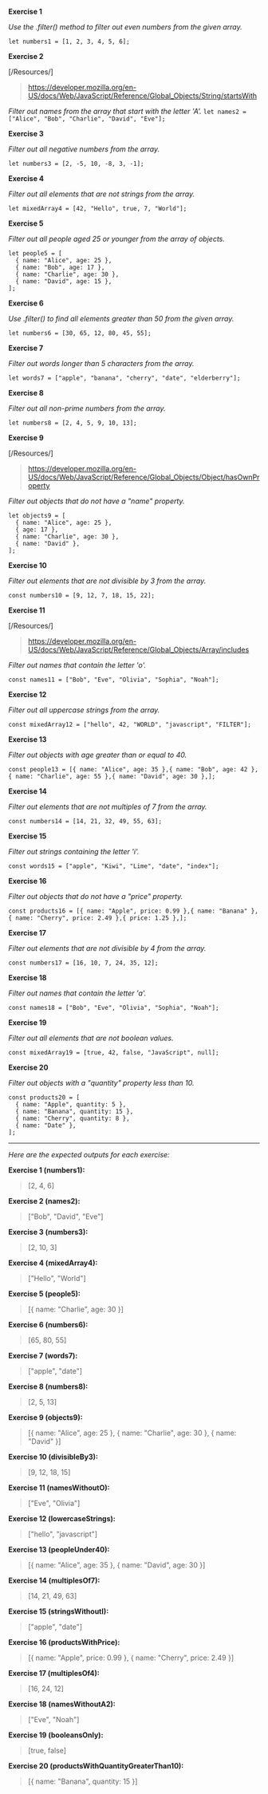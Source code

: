 **Exercise 1**

*Use the .filter() method to filter out even numbers from the given array.*

```
let numbers1 = [1, 2, 3, 4, 5, 6];
```

**Exercise 2**

[/Resources/]

> https://developer.mozilla.org/en-US/docs/Web/JavaScript/Reference/Global_Objects/String/startsWith

*Filter out names from the array that start with the letter 'A'.*
``let names2 = ["Alice", "Bob", "Charlie", "David", "Eve"];``


**Exercise 3**

*Filter out all negative numbers from the array.*

```
let numbers3 = [2, -5, 10, -8, 3, -1];
```

**Exercise 4**

*Filter out all elements that are not strings from the array.*

```
let mixedArray4 = [42, "Hello", true, 7, "World"];
```

**Exercise 5**

*Filter out all people aged 25 or younger from the array of objects.*

```
let people5 = [
  { name: "Alice", age: 25 },
  { name: "Bob", age: 17 },
  { name: "Charlie", age: 30 },
  { name: "David", age: 15 },
];
```

**Exercise 6**

*Use .filter() to find all elements greater than 50 from the given array.*

```
let numbers6 = [30, 65, 12, 80, 45, 55];
```

**Exercise 7**

*Filter out words longer than 5 characters from the array.*

```
let words7 = ["apple", "banana", "cherry", "date", "elderberry"];
```

**Exercise 8**

*Filter out all non-prime numbers from the array.*

```
let numbers8 = [2, 4, 5, 9, 10, 13];
```

**Exercise 9**

[/Resources/]

> https://developer.mozilla.org/en-US/docs/Web/JavaScript/Reference/Global_Objects/Object/hasOwnProperty

*Filter out objects that do not have a "name" property.*

```
let objects9 = [
  { name: "Alice", age: 25 },
  { age: 17 },
  { name: "Charlie", age: 30 },
  { name: "David" },
];
```

**Exercise 10**

*Filter out elements that are not divisible by 3 from the array.*

```
const numbers10 = [9, 12, 7, 18, 15, 22];
```

**Exercise 11**

[/Resources/]

> https://developer.mozilla.org/en-US/docs/Web/JavaScript/Reference/Global_Objects/Array/includes

*Filter out names that contain the letter 'o'.*

```
const names11 = ["Bob", "Eve", "Olivia", "Sophia", "Noah"];
```

**Exercise 12**

*Filter out all uppercase strings from the array.*

```
const mixedArray12 = ["hello", 42, "WORLD", "javascript", "FILTER"];
```

**Exercise 13**

*Filter out objects with age greater than or equal to 40.*

`const people13 = [{ name: "Alice", age: 35 },{ name: "Bob", age: 42 },{ name: "Charlie", age: 55 },{ name: "David", age: 30 },];`

**Exercise 14**

*Filter out elements that are not multiples of 7 from the array.*

`const numbers14 = [14, 21, 32, 49, 55, 63];`

**Exercise 15**

*Filter out strings containing the letter 'i'.*

``const words15 = ["apple", "Kiwi", "Lime", "date", "index"];``

**Exercise 16**

*Filter out objects that do not have a "price" property.*


```const products16 = [{ name: "Apple", price: 0.99 },{ name: "Banana" },{ name: "Cherry", price: 2.49 },{ price: 1.25 },];```


**Exercise 17**

*Filter out elements that are not divisible by 4 from the array.*

```const numbers17 = [16, 10, 7, 24, 35, 12];```


**Exercise 18**

*Filter out names that contain the letter 'a'.*

```const names18 = ["Bob", "Eve", "Olivia", "Sophia", "Noah"];```

**Exercise 19**

*Filter out all elements that are not boolean values.*

```const mixedArray19 = [true, 42, false, "JavaScript", null];```

**Exercise 20**

*Filter out objects with a "quantity" property less than 10.*

```
const products20 = [
  { name: "Apple", quantity: 5 },
  { name: "Banana", quantity: 15 },
  { name: "Cherry", quantity: 8 },
  { name: "Date" },
];
```
---

*Here are the expected outputs for each exercise:*

**Exercise 1 (numbers1):**
> [2, 4, 6]

**Exercise 2 (names2):**
> ["Bob", "David", "Eve"]

**Exercise 3 (numbers3):**
> [2, 10, 3]

**Exercise 4 (mixedArray4):**
> ["Hello", "World"]

**Exercise 5 (people5):**
> [{ name: "Charlie", age: 30 }]

**Exercise 6 (numbers6):**
> [65, 80, 55]

**Exercise 7 (words7):**
> ["apple", "date"]

**Exercise 8 (numbers8):**
> [2, 5, 13]

**Exercise 9 (objects9):**
>[{ name: "Alice", age: 25 }, { name: "Charlie", age: 30 }, { name: "David" }]

**Exercise 10 (divisibleBy3):**
> [9, 12, 18, 15]

**Exercise 11 (namesWithoutO):**
> ["Eve", "Olivia"] 

**Exercise 12 (lowercaseStrings):**
> ["hello", "javascript"]

**Exercise 13 (peopleUnder40):**
> [{ name: "Alice", age: 35 }, { name: "David", age: 30 }]

**Exercise 14 (multiplesOf7):**
> [14, 21, 49, 63]

**Exercise 15 (stringsWithoutI):**
> ["apple", "date"]

**Exercise 16 (productsWithPrice):**
> [{ name: "Apple", price: 0.99 }, { name: "Cherry", price: 2.49 }]

**Exercise 17 (multiplesOf4):**
> [16, 24, 12]

**Exercise 18 (namesWithoutA2):**
> ["Eve", "Noah"]

**Exercise 19 (booleansOnly):**
> [true, false]

**Exercise 20 (productsWithQuantityGreaterThan10):**
> [{ name: "Banana", quantity: 15 }]
